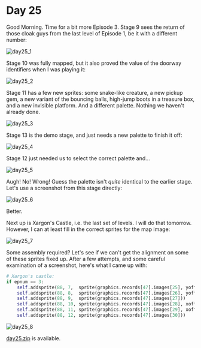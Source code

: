 # Day 25 #

Good Morning. Time for a bit more Episode 3. Stage 9 sees the return of 
those cloak guys from the last level of Episode 1, be it with a 
different number:

![day25_1](images/day25_1.png)

Stage 10 was fully mapped, but it also proved the value of the doorway 
identifiers when I was playing it:

![day25_2](images/day25_2.png)

Stage 11 has a few new sprites: some snake-like creature, a new pickup 
gem, a new variant of the bouncing balls, high-jump boots in a treasure 
box, and a new invisible platform. And a different palette. Nothing we 
haven't already done.

![day25_3](images/day25_3.png)

Stage 13 is the demo stage, and just needs a new palette to finish it 
off:

![day25_4](images/day25_4.png)

Stage 12 just needed us to select the correct palette and...

![day25_5](images/day25_5.png)

Augh! No! Wrong! Guess the palette isn't *quite* identical to the 
earlier stage. Let's use a screenshot from this stage directly:

![day25_6](images/day25_6.png)

Better.

Next up is Xargon's Castle, i.e. the last set of levels. I will do that 
tomorrow. However, I can at least fill in the correct sprites for the 
map image:

![day25_7](images/day25_7.png)

Some assembly required? Let's see if we can't get the alignment on some 
of these sprites fixed up. After a few attempts, and some careful 
examination of a screenshot, here's what I came up with:

```py
# Xargon's castle:
if epnum == 3:
    self.addsprite(88, 7,  sprite(graphics.records[47].images[25], yoffs=6, xoffs=4))
    self.addsprite(88, 8,  sprite(graphics.records[47].images[26], yoffs=6, xoffs=10))
    self.addsprite(88, 9,  sprite(graphics.records[47].images[27]))
    self.addsprite(88, 10, sprite(graphics.records[47].images[28], xoffs=4))
    self.addsprite(88, 11, sprite(graphics.records[47].images[29], xoffs=10))
    self.addsprite(88, 12, sprite(graphics.records[47].images[30]))
```

![day25_8](images/day25_8.png)

[day25.zip][day25] is available.

[day25]: http://www.zerker.ca/misc/xargon/day25.zip
